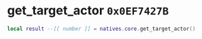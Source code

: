 # get_target_actor `0x0EF7427B`

```lua
local result --[[ number ]] = natives.core.get_target_actor()
```